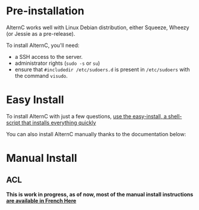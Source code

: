 

Pre-installation
================

AlternC works well with Linux Debian distribution, either Squeeze, Wheezy (or Jessie as a pre-release).

To install AlternC, you'll need:

* a SSH access to the server.
* administrator rights (`sudo -s` or `su`)
* ensure that `#includedir /etc/sudoers.d` is present in `/etc/sudoers` with the command `visudo`.

Easy Install
============

To install AlternC with just a few questions, [use the easy-install, a shell-script that installs everything quickly](https://github.com/AlternC/easy-install)

You can also install AlternC manually thanks to the documentation below:

Manual Install
==============

ACL
---

**This is work in progress, as of now, most of the manual install instructions [are available in French Here](Install-fr)**

